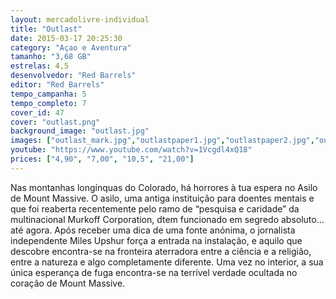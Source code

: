 ```yaml
---
layout: mercadolivre-individual
title: "Outlast"
date: 2015-03-17 20:25:30
category: "Açao e Aventura"
tamanho: "3,68 GB"
estrelas: 4,5
desenvolvedor: "Red Barrels"
editor: "Red Barrels"
tempo_campanha: 5
tempo_completo: 7
cover_id: 47
cover: "outlast.png"
background_image: "outlast.jpg"
images: ["outlast_mark.jpg","outlastpaper1.jpg","outlastpaper2.jpg","outlastpaper3.jpg","outlastpaper4.jpg"]
youtube: "https://www.youtube.com/watch?v=1Vcgdl4xQ18"
prices: ["4,90", "7,00", "10,5", "21,00"]
---
```


Nas montanhas longínquas do Colorado, há horrores à tua espera no Asilo de Mount Massive. O asilo, uma antiga instituição para doentes mentais e que foi reaberta recentemente pelo ramo de “pesquisa e caridade” da multinacional Murkoff Corporation, dtem funcionado em segredo absoluto… até agora. Após receber uma dica de uma fonte anónima, o jornalista independente Miles Upshur força a entrada na instalação, e aquilo que descobre encontra-se na fronteira aterradora entre a ciência e a religião, entre a natureza e algo completamente diferente. Uma vez no interior, a sua única esperança de fuga encontra-se na terrível verdade ocultada no coração de Mount Massive.
